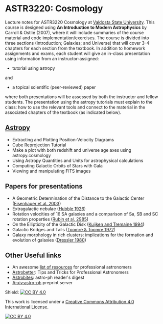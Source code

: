 # ASTR3220: Cosmology 
Lecture notes for ASTR3220 Cosmology at [Valdosta State University](https://www.valdosta.edu/phy/).  This course is designed using **An Introduction to Modern Astrophysics** by Carroll & Ostlie (2007), where it will include summaries of the course material and code implementation/exercises.  The course is divided into three sections (Introduction; Galaxies; and Universe) that will cover 3-4 chapters for each section from the textbook.  In addition to homework assignments and exams, each student will give an in-class presentation using information from an instructor-assigned:

- tutorial using astropy

and

- a topical scientific (peer-reviewed) paper

where both presentations will be assessed by both the instructor and fellow students.  The presentation using the astropy tutorials must explain to the class: how to use the relevant tools and connect to the material in the associated chapters of the textbook (as indicated below).

## [Astropy](https://learn.astropy.org/) 

- Extracting and Plotting Position-Velocity Diagrams
- Cube Reprojection Tutorial
- Make a plot with both redshift and universe age axes using astropy.cosmology
- Using Astropy Quantities and Units for astrophysical calculations
- Computing Galactic Orbits of Stars with Gala
- Viewing and manipulating FITS images

## Papers for presentations
- A Geometric Determination of the Distance to the Galactic Center ([Eisenhauer et al. 2003](https://ui.adsabs.harvard.edu/link_gateway/2003ApJ...597L.121E/PUB_PDF))
- Extragalactic nebulae ([Hubble 1926](https://ui.adsabs.harvard.edu/link_gateway/1926ApJ....64..321H/ADS_PDF))
- Rotation velocities of 16 SA galaxies and a comparison of Sa, SB and SC rotation properties ([Rubin et al. 2985](https://ui.adsabs.harvard.edu/link_gateway/1985ApJ...289...81R/ADS_PDF))
- On the Ellipticity of the Galactic Disk ([Kuijken and Tremaine 1994](https://ui.adsabs.harvard.edu/link_gateway/1994ApJ...421..178K/ADS_PDF))
- Galactic Bridges and Tails ([Toomre & Toomre 1972](https://ui.adsabs.harvard.edu/link_gateway/1972ApJ...178..623T/ADS_PDF))
- Galaxy morphology in rich clusters: implications for the formation and evolution of galaxies ([Dressler 1980](https://ui.adsabs.harvard.edu/link_gateway/1980ApJ...236..351D/ADS_PDF))


## Other Useful links
- An awesome [list of resources](https://github.com/jonathansick/awesome-astronomy) for professional astronomers 
- [Astrobetter](https://www.astrobetter.com/): Tips and Tricks for Professional Astronomers 
- [Astrobites](https://astrobites.org/): astro-ph reader's digest 
- [Arxiv:astro-ph](https://arxiv.org/archive/astro-ph) preprint server 

Shield: [![CC BY 4.0][cc-by-shield]][cc-by]

This work is licensed under a
[Creative Commons Attribution 4.0 International License][cc-by].

[![CC BY 4.0][cc-by-image]][cc-by]

[cc-by]: http://creativecommons.org/licenses/by/4.0/
[cc-by-image]: https://i.creativecommons.org/l/by/4.0/88x31.png
[cc-by-shield]: https://img.shields.io/badge/License-CC%20BY%204.0-lightgrey.svg